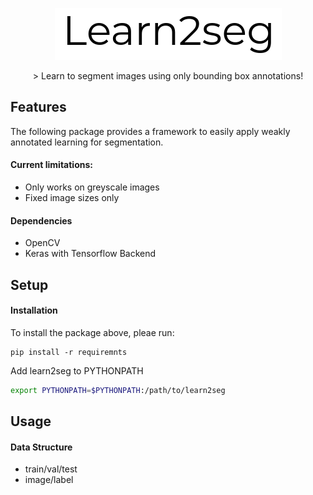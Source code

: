 <p align="center">
  <img src="docs/repo_logo.png">
</p>

<p align="center">
  > Learn to segment images using only bounding box annotations!
</p>

## Features


The following package provides a framework to easily apply weakly annotated learning for segmentation.


#### Current limitations:
- Only works on greyscale images
- Fixed image sizes only

#### Dependencies

- OpenCV
- Keras with Tensorflow Backend

## Setup

#### Installation
To install the package above, pleae run:
```shell
pip install -r requiremnts
```

Add learn2seg to PYTHONPATH
```bash
export PYTHONPATH=$PYTHONPATH:/path/to/learn2seg
```

## Usage

#### Data Structure
- train/val/test
- image/label
